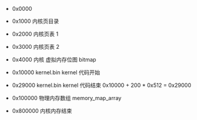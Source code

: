 + 0x0000

+ 0x1000 内核页目录

+ 0x2000 内核页表 1

+ 0x3000 内核页表 2

+ 0x4000 内核 虚拟内存位图 bitmap

+ 0x10000 kernel.bin kernel 代码开始

+ 0x29000 kernel.bin kernel 代码结束 0x10000 + 200 * 0x512 = 0x29000

+ 0x100000 物理内存数组 memory_map_array

+ 0x800000 内核内存结束
